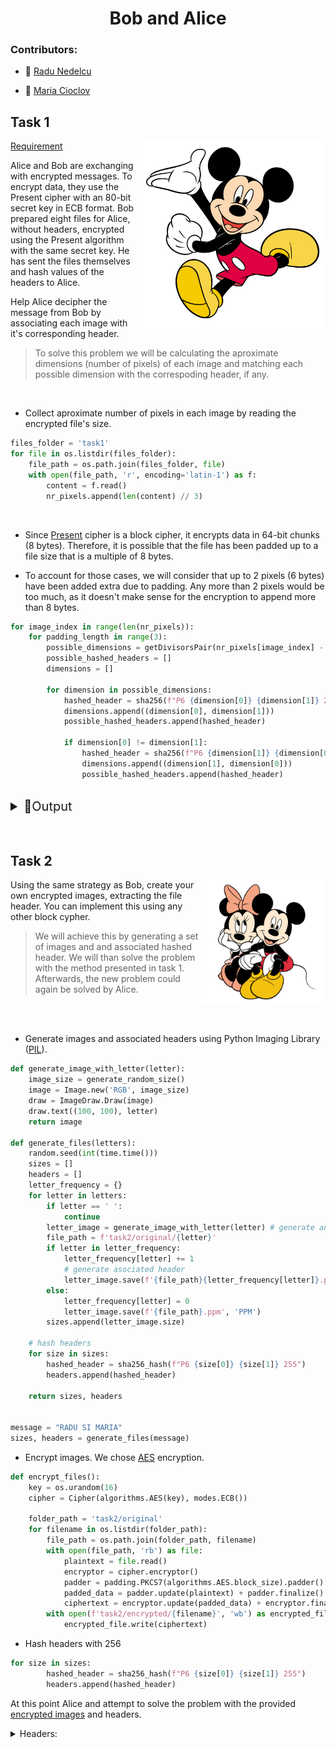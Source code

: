 
<h1 align = "center"> Bob and Alice </h1>

### Contributors:

- :koala: [Radu Nedelcu](https://github.com/Pepi100)

- :nail_care: [Maria Cioclov](https://github.com/993m)


## Task 1

<img src="https://github.com/Pepi100/Bob-and-Alice/blob/master/img/mickey.png" align="right"
     alt="Mickey" width="300">

[Requirement](https://nsucrypto.nsu.ru/media/Olympiads/2023/Round_1/Section%20B/Tasks/2023-round-1-section-B-3-kjfs.pdf)    


Alice and Bob are exchanging with encrypted messages. To encrypt data, they use the Present cipher with an 80-bit secret key in ECB format.
Bob prepared eight files for Alice, without headers, encrypted using the Present algorithm with the same secret key. He has sent the files themselves and hash values of the headers to Alice.

Help Alice decipher the message from Bob by associating each image with it's corresponding header.

> To solve this problem we will be calculating the aproximate dimensions (number of pixels) of each image and matching each possible dimension with the correspoding header, if any.



<br>

- Collect aproximate number of pixels in each image by reading the encrypted file's size.
```py
files_folder = 'task1'
for file in os.listdir(files_folder):
    file_path = os.path.join(files_folder, file)
    with open(file_path, 'r', encoding='latin-1') as f:
        content = f.read()
        nr_pixels.append(len(content) // 3)
```

<br>

- Since [Present](https://en.wikipedia.org/wiki/PRESENT) cipher is a block cipher, it encrypts data in 64-bit chunks (8 bytes). Therefore, it is possible that the file has been padded up to a file size that is a multiple of 8 bytes.

- To account for those cases, we will consider that up to 2 pixels (6 bytes) have been added extra due to padding. Any more than 2 pixels would be too much, as it doesn't make sense for the encryption to append more than 8 bytes.

```py
for image_index in range(len(nr_pixels)):
    for padding_length in range(3):
        possible_dimensions = getDivisorsPair(nr_pixels[image_index] - padding_length)
        possible_hashed_headers = []
        dimensions = []

        for dimension in possible_dimensions:
            hashed_header = sha256(f"P6 {dimension[0]} {dimension[1]} 255")
            dimensions.append((dimension[0], dimension[1]))
            possible_hashed_headers.append(hashed_header)

            if dimension[0] != dimension[1]:
                hashed_header = sha256(f"P6 {dimension[1]} {dimension[0]} 255")
                dimensions.append((dimension[1], dimension[0]))
                possible_hashed_headers.append(hashed_header)

```

<br>

<details>
    <summary style="font-size:20px" > &#128206Output </summary>
<br>

Image: **0**, Header number: **2**, Header: **aa1...bb5**, Dimensions: **512 x 512** px

Image: **1**, Header number: **6**, Header: **bd0...81d**, Dimensions: **598 x 605** px

Image: **2**, Header number: **4**, Header: **77a...cb6**, Dimensions: **585 x 577** px

Image: **3**, Header number: **3**, Header: **70f...450**, Dimensions: **525 x 489** px

Image: **4**, Header number: **0**, Header: **602...71d**, Dimensions: **400 x 433** px

Image: **5**, Header number: **5**, Header: **456...c01**, Dimensions: **513 x 613** px

Image: **6**, Header number: **7**, Header: **372...305**, Dimensions: **465 x 464** px

Image: **7**, Header number: **1**, Header: **f40...7d5**, Dimensions: **559 x 530** px

</details>

<br>
<br>

## Task 2

<img src="https://github.com/Pepi100/Bob-and-Alice/blob/master/img/MickeyMinnie.png" align="right"
     alt="Mickey" width="200">

Using the same strategy as Bob, create your own encrypted images, extracting the file header. You can implement this using any other block cypher. 

> We will achieve this by generating a set of images and and associated hashed header. We will than solve the problem with the method presented in task 1.
> Afterwards, the new problem could again be solved by Alice.

<br>
<br>

- Generate images and associated headers using Python Imaging Library ([PIL](https://pillow.readthedocs.io/en/stable/)).

```python
def generate_image_with_letter(letter):
    image_size = generate_random_size()
    image = Image.new('RGB', image_size)
    draw = ImageDraw.Draw(image)
    draw.text((100, 100), letter)
    return image

def generate_files(letters):
    random.seed(int(time.time()))
    sizes = []
    headers = []
    letter_frequency = {}
    for letter in letters:
        if letter == ' ':
            continue
        letter_image = generate_image_with_letter(letter) # generate an image
        file_path = f'task2/original/{letter}'
        if letter in letter_frequency:
            letter_frequency[letter] += 1
            # generate asociated header
            letter_image.save(f'{file_path}{letter_frequency[letter]}.ppm', 'PPM')
        else:
            letter_frequency[letter] = 0
            letter_image.save(f'{file_path}.ppm', 'PPM')
        sizes.append(letter_image.size)

    # hash headers
    for size in sizes:
        hashed_header = sha256_hash(f"P6 {size[0]} {size[1]} 255")
        headers.append(hashed_header)

    return sizes, headers


message = "RADU SI MARIA"
sizes, headers = generate_files(message)

```

- Encrypt images. We chose [AES](https://en.wikipedia.org/wiki/Advanced_Encryption_Standard) encryption. 

```python
def encrypt_files():
    key = os.urandom(16)
    cipher = Cipher(algorithms.AES(key), modes.ECB())

    folder_path = 'task2/original'
    for filename in os.listdir(folder_path):
        file_path = os.path.join(folder_path, filename)
        with open(file_path, 'rb') as file:
            plaintext = file.read()
            encryptor = cipher.encryptor()
            padder = padding.PKCS7(algorithms.AES.block_size).padder()
            padded_data = padder.update(plaintext) + padder.finalize()
            ciphertext = encryptor.update(padded_data) + encryptor.finalize()
        with open(f'task2/encrypted/{filename}', 'wb') as encrypted_file:
            encrypted_file.write(ciphertext)

```

- Hash headers with 256

```python
for size in sizes:
        hashed_header = sha256_hash(f"P6 {size[0]} {size[1]} 255")
        headers.append(hashed_header)
```

At this point Alice and attempt to solve the problem with the provided [encrypted images](https://github.com/Pepi100/Bob-and-Alice/tree/master/task2/encrypted) and headers.

<details>
    <summary> Headers:</summary>
    
> 2344400b83bac31695af8a1b03e84df001179ae73e2bd9701097f6f156f00d03

> fef056f513776e434b7a7983c1a6355217f0734c3dfc964d96c993c4bbf133d4

> e79ebf9d8650ac463fd8c493c0f0f4b349f11a3fbdb21e4b2e345a6bcf386975

> 78df4f389c89aeac082a3d064e9aabf594bb94f29557150dfcc08f689c6274fe

> f4e75ec2ccfc505d5676cc93021b23e966508e55e577d29b3a411e513cfc8ffa

> c402c4a36ac2a3f7f3dd97ca44acbf90dbd081e1352eb2a07f54067c3eac922d

>7e81447e86d1fb949f67301d0a406a0720482ae0a627cf1c9adc758a463ba173

>0a4b2afc4528881ac4f8317ae0f08752428fbe5cfc52852d357a233f02db9164

>99fcb00fca3e2e2c6e98f1f854213de9c99ef4a1ca7a5c1d07c97a4580a8eb5c

>c73c0398382266fe308bb4616f4a0a9e9e50cebe1eb9bf90fd46dd80369f6f96

>86cca9f69993671e6212a6d69e6235068c806918a05b7f043fe220d95ce7829

</details>

